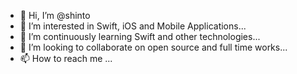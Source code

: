 - 👋 Hi, I’m @shinto
- 👀 I’m interested in Swift, iOS and Mobile Applications...
- 🌱 I’m continuously learning Swift and other technologies...
- 💞️ I’m looking to collaborate on open source and full time works...
- 📫 How to reach me ...

<!---
shintopj/shintopj is a ✨ special ✨ repository because its `README.md` (this file) appears on your GitHub profile.
You can click the Preview link to take a look at your changes.
--->
